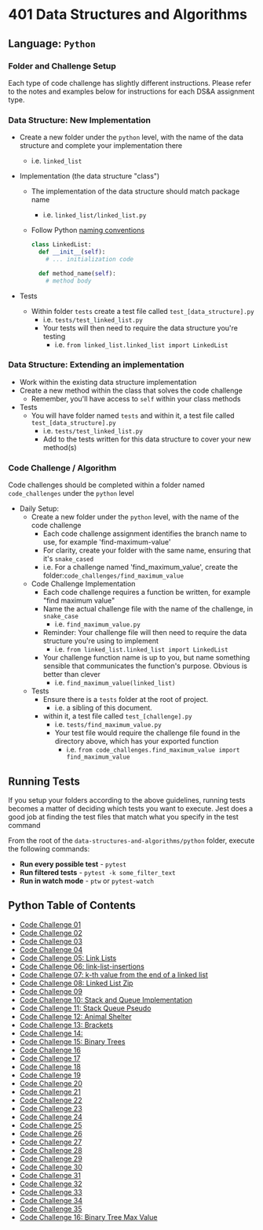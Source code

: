 #  401 Data Structures and Algorithms

## Language: `Python`

### Folder and Challenge Setup

Each type of code challenge has slightly different instructions. Please refer to the notes and examples below for instructions for each DS&A assignment type.

### Data Structure: New Implementation

- Create a new folder under the `python` level, with the name of the data structure and complete your implementation there
  - i.e. `linked_list`
- Implementation (the data structure "class")
  - The implementation of the data structure should match package name
    - i.e. `linked_list/linked_list.py`
  - Follow Python [naming conventions](https://www.python.org/dev/peps/pep-0008/#naming-conventions)

    ```python
    class LinkedList:
      def __init__(self):
        # ... initialization code

      def method_name(self):
        # method body
    ```

- Tests
  - Within folder `tests` create a test file called `test_[data_structure].py`
    - i.e. `tests/test_linked_list.py`
    - Your tests will then need to require the data structure you're testing
      - i.e. `from linked_list.linked_list import LinkedList`

### Data Structure: Extending an implementation

- Work within the existing data structure implementation
- Create a new method within the class that solves the code challenge
  - Remember, you'll have access to `self` within your class methods
- Tests
  - You will have folder named `tests` and within it, a test file called `test_[data_structure].py`
    - i.e. `tests/test_linked_list.py`
    - Add to the tests written for this data structure to cover your new method(s)

### Code Challenge / Algorithm

Code challenges should be completed within a folder named `code_challenges` under the `python` level

- Daily Setup:
  - Create a new folder under the `python` level, with the name of the code challenge
    - Each code challenge assignment identifies the branch name to use, for example 'find-maximum-value'
    - For clarity, create your folder with the same name, ensuring that it's `snake_cased`
    - i.e. For a challenge named 'find_maximum_value', create the folder:`code_challenges/find_maximum_value`
  - Code Challenge Implementation
    - Each code challenge requires a function be written, for example "find maximum value"
    - Name the actual challenge file with the name of the challenge, in `snake_case`
      - i.e. `find_maximum_value.py`
    - Reminder: Your challenge file will then need to require the data structure you're using to implement
      - i.e. `from linked_list.linked_list import LinkedList`
    - Your challenge function name is up to you, but name something sensible that communicates the function's purpose. Obvious is better than clever
      - i.e. `find_maximum_value(linked_list)`
  - Tests
    - Ensure there is a `tests` folder at the root of project.
      - i.e. a sibling of this document.
    - within it, a test file called `test_[challenge].py`
      - i.e. `tests/find_maximum_value.py`
      - Your test file would require the challenge file found in the directory above, which has your exported function
        - i.e. `from code_challenges.find_maximum_value import find_maximum_value`

## Running Tests

If you setup your folders according to the above guidelines, running tests becomes a matter of deciding which tests you want to execute.  Jest does a good job at finding the test files that match what you specify in the test command

From the root of the `data-structures-and-algorithms/python` folder, execute the following commands:

- **Run every possible test** - `pytest`
- **Run filtered tests** - `pytest -k some_filter_text`
- **Run in watch mode** - `ptw` or `pytest-watch`




## Python Table of Contents

- [Code Challenge 01]()
- [Code Challenge 02]()
- [Code Challenge 03]()
- [Code Challenge 04]()
- [Code Challenge 05: Link Lists](linked_list/README.md)
- [Code Challenge 06: link-list-insertions](/python/data_structures/linked_list_insertions/README.md)
- [Code Challenge 07: k-th value from the end of a linked list](/python/code_challenges/linked_list_kth/README.md)
- [Code Challenge 08: Linked List Zip](/python/code_challenges/linked_list_zip_folder/README.md)
- [Code Challenge 09]()
- [Code Challenge 10: Stack and Queue Implementation](data_structures/Stacks_Queues/stack_queue/README.md)
- [Code Challenge 11: Stack Queue Pseudo](data_structures/Stack_QueueREADME.md)
- [Code Challenge 12: Animal Shelter](/python/data_structures/python/code_challenges/stack-queue-animal-shelter/README.md)
- [Code Challenge 13: Brackets](/python/code_challenges/stack_queue_brackets/README.md)
- [Code Challenge 14: ]()
- [Code Challenge 15: Binary Trees](data_structures/binary_tree/README.md)
- [Code Challenge 16]()
- [Code Challenge 17]()
- [Code Challenge 18]()
- [Code Challenge 19]()
- [Code Challenge 20]()
- [Code Challenge 21]()
- [Code Challenge 22]()
- [Code Challenge 23]()
- [Code Challenge 24]()
- [Code Challenge 25]()
- [Code Challenge 26](/python/Insertion_sort/README.md)
- [Code Challenge 27]()
- [Code Challenge 28]()
- [Code Challenge 29]()
- [Code Challenge 30](/python/data_structures/hashtable/README.md)
- [Code Challenge 31](/python/code_challenges/hashmap_repeated_word/README.md)
- [Code Challenge 32]()
- [Code Challenge 33]()
- [Code Challenge 34](/python/data_structures/hashtable/README.md)
- [Code Challenge 35](/python/data_structures/Stacks_Queues/README.md)
- [Code Challenge 16: Binary Tree Max Value ](data_structures/binary_tree/tree_max/README.md)

